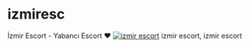 # izmiresc
İzmir Escort - Yabancı Escort ❤️
[![izmir escort](https://github.com/user-attachments/assets/a4286e10-d990-4c67-877a-5f7e56293d2d)](http://wa.me//+447587792536)
izmir escort, izmir escort
